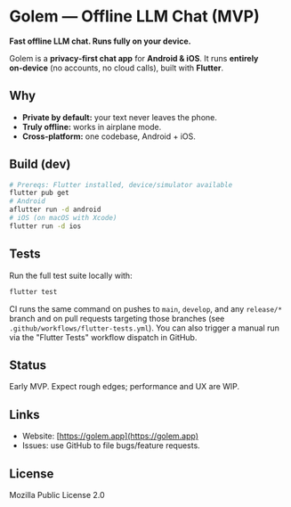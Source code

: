 # Golem — Offline LLM Chat (MVP)

**Fast offline LLM chat. Runs fully on your device.**

Golem is a **privacy‑first chat app** for **Android & iOS**. It runs **entirely on‑device** (no accounts, no cloud calls), built with **Flutter**.

## Why

* **Private by default:** your text never leaves the phone.
* **Truly offline:** works in airplane mode.
* **Cross‑platform:** one codebase, Android + iOS.

## Build (dev)

```bash
# Prereqs: Flutter installed, device/simulator available
flutter pub get
# Android
aflutter run -d android
# iOS (on macOS with Xcode)
flutter run -d ios
```

## Tests

Run the full test suite locally with:

```bash
flutter test
```

CI runs the same command on pushes to `main`, `develop`, and any `release/*` branch and on pull requests targeting those branches (see `.github/workflows/flutter-tests.yml`). You can also trigger a manual run via the "Flutter Tests" workflow dispatch in GitHub.

## Status

Early MVP. Expect rough edges; performance and UX are WIP.

## Links

* Website: [https://golem.app](https://golem.app)
* Issues: use GitHub to file bugs/feature requests.

## License

Mozilla Public License 2.0
